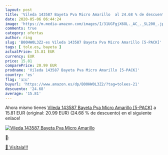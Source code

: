 ```yaml
---
layout: post
title: 'Vileda 143587 Bayeta Pva Micro Amarillo  al 24.68 % de descuento'
date: 2020-05-06 06:44:24
image: 'https://m.media-amazon.com/images/I/31UGFgjX6OL._AC_._SL200_.jpg'
comments: true
category: ofertas
author: ring
slug: 'B00HW0L3Z2-es Vileda 143587 Bayeta Pva Micro Amarillo [5-PACK]'
tags: [ tole.es, bayeta ]
actualPrice: 15.81 EUR
currency: EUR
price: 15.81
comparePrice: 20.99 EUR
prodname: 'Vileda 143587 Bayeta Pva Micro Amarillo [5-PACK]'
country: 'es'
flag: '🇪🇸'
buyurl: 'https://www.amazon.es/dp/B00HW0L3Z2/?tag=tolees-21'
descuento: '24.68'
average: '15.81'
---
```


Ahora mismo tienes [Vileda 143587 Bayeta Pva Micro Amarillo [5-PACK]](https://www.amazon.es/dp/B00HW0L3Z2/?tag=tolees-21) a 15.81 EUR (original: 20.99 EUR) (24.68 %  de descuento) en el siguiente enlace!

[![Vileda 143587 Bayeta Pva Micro Amarillo ](https://m.media-amazon.com/images/I/31UGFgjX6OL._AC_._SL200_.jpg)](https://www.amazon.es/dp/B00HW0L3Z2/?tag=tolees-21)

🔎:


[🛒 Visítala!!!](https://www.amazon.es/dp/B00HW0L3Z2/?tag=tolees-21)
